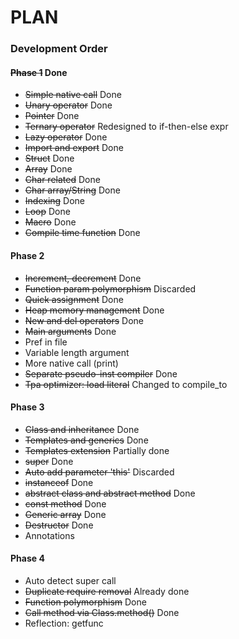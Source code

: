 # PLAN

### Development Order

#### ~~Phase 1~~ Done
* ~~Simple native call~~ Done
* ~~Unary operator~~ Done
* ~~Pointer~~ Done
* ~~Ternary operator~~ Redesigned to if-then-else expr
* ~~Lazy operator~~ Done
* ~~Import and export~~ Done
* ~~Struct~~ Done
* ~~Array~~ Done
* ~~Char related~~ Done
* ~~Char array/String~~ Done
* ~~Indexing~~ Done
* ~~Loop~~ Done
* ~~Macro~~ Done
* ~~Compile time function~~ Done

#### Phase 2
* ~~Increment, decrement~~ Done
* ~~Function param polymorphism~~ Discarded
* ~~Quick assignment~~ Done
* ~~Heap memory management~~ Done
* ~~New and del operators~~ Done
* ~~Main arguments~~ Done
* Pref in file
* Variable length argument
* More native call (print)
* ~~Separate pseudo-inst compiler~~ Done
* ~~Tpa optimizer: load literal~~ Changed to compile_to

#### Phase 3
* ~~Class and inheritance~~ Done
* ~~Templates and generics~~ Done
* ~~Templates extension~~ Partially done
* ~~super~~ Done
* ~~Auto add parameter 'this'~~ Discarded
* ~~instanceof~~ Done
* ~~abstract class and abstract method~~ Done
* ~~const method~~ Done
* ~~Generic array~~ Done
* ~~Destructor~~ Done
* Annotations

#### Phase 4
* Auto detect super call
* ~~Duplicate require removal~~ Already done
* ~~Function polymorphism~~ Done
* ~~Call method via Class.method()~~ Done
* Reflection: getfunc
